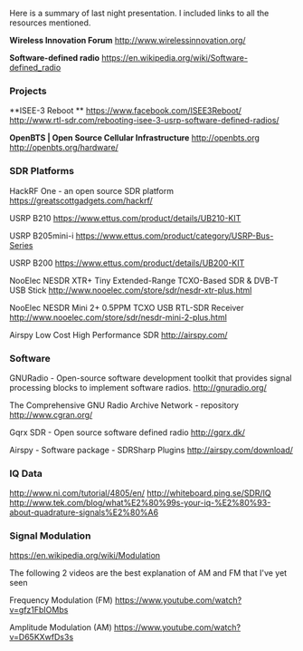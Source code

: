 Here is a summary of last night presentation. I included links to all the resources mentioned.

**Wireless Innovation Forum**
http://www.wirelessinnovation.org/

**Software-defined radio**
https://en.wikipedia.org/wiki/Software-defined_radio

### Projects 

**ISEE-3 Reboot **
https://www.facebook.com/ISEE3Reboot/
http://www.rtl-sdr.com/rebooting-isee-3-usrp-software-defined-radios/

**OpenBTS | Open Source Cellular Infrastructure**
http://openbts.org
http://openbts.org/hardware/

### SDR Platforms

HackRF One - an open source SDR platform
https://greatscottgadgets.com/hackrf/

USRP B210 
https://www.ettus.com/product/details/UB210-KIT

USRP B205mini-i 
https://www.ettus.com/product/category/USRP-Bus-Series

USRP B200
https://www.ettus.com/product/details/UB200-KIT	

NooElec NESDR XTR+ Tiny Extended-Range TCXO-Based SDR & DVB-T USB Stick
http://www.nooelec.com/store/sdr/nesdr-xtr-plus.html

NooElec NESDR Mini 2+ 0.5PPM TCXO USB RTL-SDR Receiver 
http://www.nooelec.com/store/sdr/nesdr-mini-2-plus.html

Airspy Low Cost High Performance SDR
http://airspy.com/

### Software

GNURadio - Open-source software development toolkit that provides signal processing blocks to implement software radios.
http://gnuradio.org/

The Comprehensive GNU Radio Archive Network - repository
http://www.cgran.org/

Gqrx SDR - Open source software defined radio
http://gqrx.dk/


Airspy - Software package - SDRSharp Plugins 
http://airspy.com/download/

### IQ Data

http://www.ni.com/tutorial/4805/en/
http://whiteboard.ping.se/SDR/IQ
http://www.tek.com/blog/what%E2%80%99s-your-iq-%E2%80%93-about-quadrature-signals%E2%80%A6

### Signal Modulation

https://en.wikipedia.org/wiki/Modulation

The following 2 videos are the best explanation of AM and FM that I've yet seen

Frequency Modulation (FM) 
https://www.youtube.com/watch?v=gfz1FbIOMbs

Amplitude Modulation (AM) 
https://www.youtube.com/watch?v=D65KXwfDs3s

